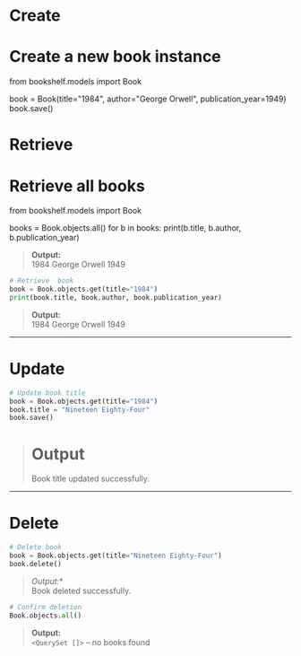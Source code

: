 # Create
 
# Create a new book instance
from bookshelf.models import Book

book = Book(title="1984", author="George Orwell", publication_year=1949)
book.save()


# Retrieve

# Retrieve all books
from bookshelf.models import Book

books = Book.objects.all()
for b in books:
    print(b.title, b.author, b.publication_year)

>  **Output:**  
> 1984 George Orwell 1949

```python
# Retrieve  book
book = Book.objects.get(title="1984")
print(book.title, book.author, book.publication_year)
```

>  **Output:**  
> 1984 George Orwell 1949

---

# Update

```python
# Update book title
book = Book.objects.get(title="1984")
book.title = "Nineteen Eighty-Four"
book.save()
```

>  # Output  
> Book title updated successfully.

---

# Delete

```python
# Delete book
book = Book.objects.get(title="Nineteen Eighty-Four")
book.delete()
```

>  *Output:**  
> Book deleted successfully.

```python
# Confirm deletion
Book.objects.all()
```

>  **Output:**  
> `<QuerySet []>` – no books found

